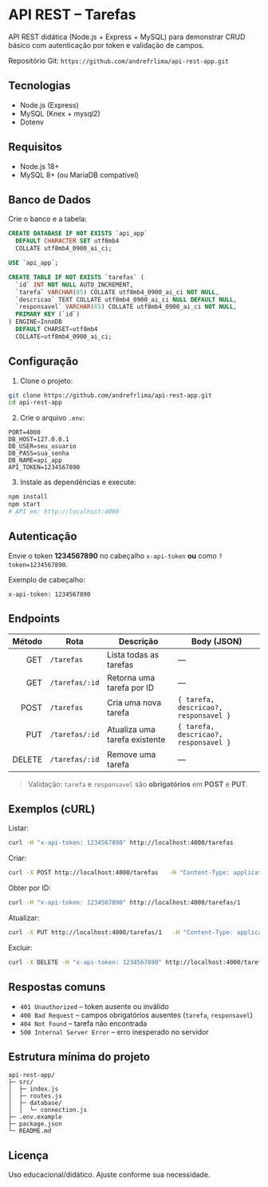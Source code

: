 # API REST – Tarefas

API REST didática (Node.js + Express + MySQL) para demonstrar CRUD básico com autenticação por token e validação de campos.

Repositório Git: `https://github.com/andrefrlima/api-rest-app.git`

## Tecnologias
- Node.js (Express)
- MySQL (Knex + mysql2)
- Dotenv

## Requisitos
- Node.js 18+
- MySQL 8+ (ou MariaDB compatível)

## Banco de Dados

Crie o banco e a tabela:

```sql
CREATE DATABASE IF NOT EXISTS `api_app`
  DEFAULT CHARACTER SET utf8mb4
  COLLATE utf8mb4_0900_ai_ci;

USE `api_app`;

CREATE TABLE IF NOT EXISTS `tarefas` (
  `id` INT NOT NULL AUTO_INCREMENT,
  `tarefa` VARCHAR(85) COLLATE utf8mb4_0900_ai_ci NOT NULL,
  `descricao` TEXT COLLATE utf8mb4_0900_ai_ci NULL DEFAULT NULL,
  `responsavel` VARCHAR(65) COLLATE utf8mb4_0900_ai_ci NOT NULL,
  PRIMARY KEY (`id`)
) ENGINE=InnoDB
  DEFAULT CHARSET=utf8mb4
  COLLATE=utf8mb4_0900_ai_ci;
```

## Configuração

1) Clone o projeto:
```bash
git clone https://github.com/andrefrlima/api-rest-app.git
cd api-rest-app
```

2) Crie o arquivo `.env`:
```env
PORT=4000
DB_HOST=127.0.0.1
DB_USER=seu_usuario
DB_PASS=sua_senha
DB_NAME=api_app
API_TOKEN=1234567890
```

3) Instale as dependências e execute:
```bash
npm install
npm start
# API em: http://localhost:4000
```

## Autenticação

Envie o token **1234567890** no cabeçalho `x-api-token` **ou** como `?token=1234567890`.

Exemplo de cabeçalho:
```
x-api-token: 1234567890
```

## Endpoints

| Método | Rota              | Descrição                       | Body (JSON)                                     |
|-------:|-------------------|----------------------------------|-------------------------------------------------|
| GET    | `/tarefas`        | Lista todas as tarefas          | —                                               |
| GET    | `/tarefas/:id`    | Retorna uma tarefa por ID       | —                                               |
| POST   | `/tarefas`        | Cria uma nova tarefa            | `{ tarefa, descricao?, responsavel }`           |
| PUT    | `/tarefas/:id`    | Atualiza uma tarefa existente   | `{ tarefa, descricao?, responsavel }`           |
| DELETE | `/tarefas/:id`    | Remove uma tarefa               | —                                               |

> Validação: `tarefa` e `responsavel` são **obrigatórios** em **POST** e **PUT**.

## Exemplos (cURL)

Listar:
```bash
curl -H "x-api-token: 1234567890" http://localhost:4000/tarefas
```

Criar:
```bash
curl -X POST http://localhost:4000/tarefas   -H "Content-Type: application/json" -H "x-api-token: 1234567890"   -d '{"tarefa":"Estudar Node","descricao":"CRUD simples","responsavel":"Vanderlei"}'
```

Obter por ID:
```bash
curl -H "x-api-token: 1234567890" http://localhost:4000/tarefas/1
```

Atualizar:
```bash
curl -X PUT http://localhost:4000/tarefas/1   -H "Content-Type: application/json" -H "x-api-token: 1234567890"   -d '{"tarefa":"Estudar Node (atualizado)","descricao":"com token","responsavel":"Vanderlei"}'
```

Excluir:
```bash
curl -X DELETE -H "x-api-token: 1234567890" http://localhost:4000/tarefas/1
```

## Respostas comuns

- `401 Unauthorized` – token ausente ou inválido  
- `400 Bad Request` – campos obrigatórios ausentes (`tarefa`, `responsavel`)  
- `404 Not Found` – tarefa não encontrada  
- `500 Internal Server Error` – erro inesperado no servidor

## Estrutura mínima do projeto

```
api-rest-app/
├─ src/
│  ├─ index.js
│  ├─ routes.js
│  ├─ database/
│  │  └─ connection.js
├─ .env.example
├─ package.json
└─ README.md
```

## Licença
Uso educacional/didático. Ajuste conforme sua necessidade.

